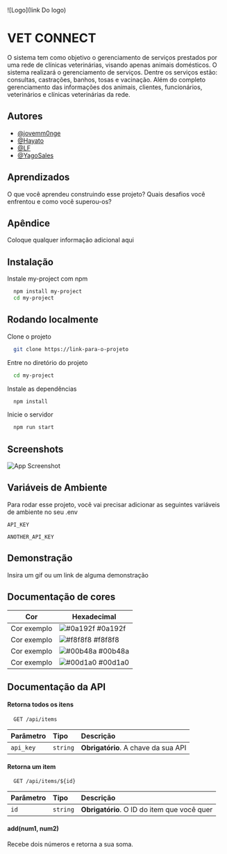 
![Logo](link Do logo)


# VET CONNECT

O sistema tem como objetivo o gerenciamento de serviços prestados por uma rede de clínicas veterinárias, visando apenas animais domésticos. O sistema realizará o  gerenciamento de serviços. Dentre os serviços estão: consultas, castrações, banhos, tosas e vacinação. Além do completo gerenciamento das informações dos animais, clientes, funcionários, veterinários e clínicas veterinárias da rede.

## Autores

- [@jovemm0nge](https://www.github.com/jovemm0nge)
- [@Hayato](https://www.github.com/jovemm0nge)
- [@LF](https://www.github.com/jovemm0nge)
- [@YagoSales](https://www.github.com/jovemm0nge)

## Aprendizados

O que você aprendeu construindo esse projeto? Quais desafios você enfrentou e como você superou-os?


## Apêndice

Coloque qualquer informação adicional aqui


## Instalação

Instale my-project com npm

```bash
  npm install my-project
  cd my-project
```
    
## Rodando localmente

Clone o projeto

```bash
  git clone https://link-para-o-projeto
```

Entre no diretório do projeto

```bash
  cd my-project
```

Instale as dependências

```bash
  npm install
```

Inicie o servidor

```bash
  npm run start
```


## Screenshots

![App Screenshot](https://via.placeholder.com/468x300?text=App+Screenshot+Here)


## Variáveis de Ambiente

Para rodar esse projeto, você vai precisar adicionar as seguintes variáveis de ambiente no seu .env

`API_KEY`

`ANOTHER_API_KEY`


## Demonstração

Insira um gif ou um link de alguma demonstração

## Documentação de cores

| Cor               | Hexadecimal                                                |
| ----------------- | ---------------------------------------------------------------- |
| Cor exemplo       | ![#0a192f](https://via.placeholder.com/10/0a192f?text=+) #0a192f |
| Cor exemplo       | ![#f8f8f8](https://via.placeholder.com/10/f8f8f8?text=+) #f8f8f8 |
| Cor exemplo       | ![#00b48a](https://via.placeholder.com/10/00b48a?text=+) #00b48a |
| Cor exemplo       | ![#00d1a0](https://via.placeholder.com/10/00b48a?text=+) #00d1a0 |


## Documentação da API

#### Retorna todos os itens

```http
  GET /api/items
```

| Parâmetro   | Tipo       | Descrição                           |
| :---------- | :--------- | :---------------------------------- |
| `api_key` | `string` | **Obrigatório**. A chave da sua API |

#### Retorna um item

```http
  GET /api/items/${id}
```

| Parâmetro   | Tipo       | Descrição                                   |
| :---------- | :--------- | :------------------------------------------ |
| `id`      | `string` | **Obrigatório**. O ID do item que você quer |

#### add(num1, num2)

Recebe dois números e retorna a sua soma.

